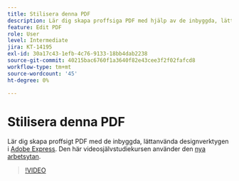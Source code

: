 ```yaml
---
title: Stilisera denna PDF
description: Lär dig skapa proffsiga PDF med hjälp av de inbyggda, lättanvända designverktygen i Adobe Express
feature: Edit PDF
role: User
level: Intermediate
jira: KT-14195
exl-id: 30a17c43-1efb-4c76-9133-18bb4dab2238
source-git-commit: 40215bac6760f1a3640f82e43cee3f2f02fafcd8
workflow-type: tm+mt
source-wordcount: '45'
ht-degree: 0%

---
```


# Stilisera denna PDF

Lär dig skapa proffsigt PDF med de inbyggda, lättanvända designverktygen i [Adobe Express](https://express.adobe.com). Den här videosjälvstudiekursen använder den [nya arbetsytan](new-workspace.md).

>[!VIDEO](https://video.tv.adobe.com/v/3425137?quality=12&learn=on&hidetitle=true)
